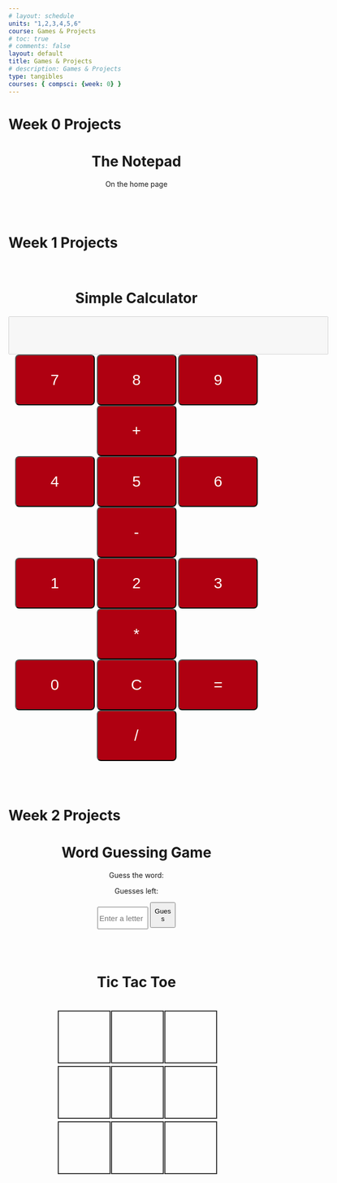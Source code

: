 ```yaml
---
# layout: schedule
units: "1,2,3,4,5,6"
course: Games & Projects
# toc: true
# comments: false
layout: default
title: Games & Projects
# description: Games & Projects
type: tangibles
courses: { compsci: {week: 0} }
---
```

<head>
    <link rel="stylesheet" href="theme.css">
</head>
<h1>Week 0 Projects</h1>
<div class="centered">
    <h1>The Notepad</h1>
    On the home page
</div>
<br><br><br>
<h1>Week 1 Projects</h1>

<br>
<html>
    <head>
        <style>
            .cal_button {
                background-color:#AF0011;
                color: white;
                border-radius:8px;
                /* padding: 30px 30px; */
                transition-duration:0.4s;
                /* position:relative; */
                /* left:100px; */
                font-size:30px;
                color:white;
                width:157px;
                height:100px;
            }
            .cal_button:hover {
                background-color:gray;
            }
            #display {
                text-align:right;
                height:75px;
                width:630px;
                font-size:65px;
            }
            .centered {
                text-align: center;
            }
        </style>
    </head>
    <body>
        <div class="centered"> 
            <h1>Simple Calculator</h1>
            <input type="text" id="display" disabled><br>
            <button onclick="appendToDisplay('7')" class="cal_button">7</button>
            <button onclick="appendToDisplay('8')" class="cal_button">8</button>
            <button onclick="appendToDisplay('9')" class="cal_button">9</button>
            <button onclick="appendToDisplay('+')" class="cal_button">+</button><br>
            <button onclick="appendToDisplay('4')" class="cal_button">4</button>
            <button onclick="appendToDisplay('5')" class="cal_button">5</button>
            <button onclick="appendToDisplay('6')" class="cal_button">6</button>
            <button onclick="appendToDisplay('-')" class="cal_button">-</button><br>
            <button onclick="appendToDisplay('1')" class="cal_button">1</button>
            <button onclick="appendToDisplay('2')" class="cal_button">2</button>
            <button onclick="appendToDisplay('3')" class="cal_button">3</button>
            <button onclick="appendToDisplay('*')" class="cal_button">*</button><br>
            <button onclick="appendToDisplay('0')" class="cal_button">0</button>
            <button onclick="clearDisplay()" class="cal_button">C</button>
            <button onclick="calculateResult()" class="cal_button">=</button>
            <button onclick="appendToDisplay('/')" class="cal_button">/</button><br>
        </div>
        <script>
            function createItem()
            {
                var note = document.createElement("li");
                var item = prompt("Enter note item");
                note.innerHTML = item;
                console.log(note);
                var location = document.getElementById("note");
                // note.appendChild(document.createTextNode(item)); -- set item to note
                location.appendChild(note);
            }
            function appendToDisplay(value) {
                document.getElementById("display").value += value;
            }
            function clearDisplay() {
                document.getElementById("display").value = "";
            }
            function calculateResult() {
                try {
                    const expression = document.getElementById("display").value;
                    const result = eval(expression);
                    document.getElementById("display").value = result;
                } catch (error) {
                    document.getElementById("display").value = "Error";
                }
            }
        </script>
    </body>
</html>
<br><br><br>
<h1>Week 2 Projects</h1>
<html>
<head>
    <meta charset="UTF-8">
    <meta name="viewport" content="width=device-width, initial-scale=1.0">
    <title>Word Guessing Game</title>
    <style>
        /* body {
            text-align: center;
        } */
    </style>
</head>
<body>
    <div class="centered"> 
        <h1>Word Guessing Game</h1>
        <p>Guess the word: <span id="word-display"></span></p>
        <p>Guesses left: <span id="guesses-left"></span></p>
        <input type="text" id="guess-input" placeholder="Enter a letter" style="width:100px;height:44px; font-size:15px">
        <button id="guess-button" style="width:50px;height:50px">Guess</button>
        <p id="message"></p>
    </div>
    <script>
        const words = ["advance","soup","refuse", "fill", "excess", "sun", "reference"];
        let selectedWord = "";
        let guessedWord = [];
        let guessesLeft = 6;
        function selectRandomWord() {
            const randomIndex = Math.floor(Math.random() * words.length);
            return words[randomIndex];
        }
        function initializeGame() {
            selectedWord = selectRandomWord();
            guessedWord = Array(selectedWord.length).fill('_');
            guessesLeft = selectedWord.length;
            updateDisplay();
        }
        function updateDisplay() {
            document.getElementById("word-display").textContent = guessedWord.join(" ");
            document.getElementById("guesses-left").textContent = guessesLeft;
        }
        function isGameWon() {
            return guessedWord.indexOf('_') === -1;
        }
        function handleGuess() {
            const guess = document.getElementById("guess-input").value.toLowerCase();
            if (guess.length !== 1 || !/[a-z]/.test(guess)) {
                document.getElementById("message").textContent = "Please enter a single letter.";
                return;
            }
            if (selectedWord.includes(guess)) {
                for (let i = 0; i < selectedWord.length; i++) {
                    if (selectedWord[i] === guess) {
                        guessedWord[i] = guess;
                    }
                }
            } else {
                guessesLeft--;
            }
            document.getElementById("guess-input").value = "";
            updateDisplay();
            if (isGameWon()) {
                document.getElementById("message").textContent = "Congratulations! You won!";
            } else if (guessesLeft === 0) {
                document.getElementById("message").textContent = "Game over. The word was: " + selectedWord;
            }
        }
        window.addEventListener("load", initializeGame);
        document.getElementById("guess-button").addEventListener("click", handleGuess);
    </script>
</body>
</html>
<br><br>


<html>
<head>
    <meta charset="UTF-8">
    <meta name="viewport" content="width=device-width, initial-scale=1.0">
    <title>Tic Tac Toe</title>
    <style>
        /* body {
            font-family: Arial, sans-serif;
            text-align: center;
        } */
        .container {
            display: inline-grid;
            grid-template-columns: repeat(3, 100px);
            gap: 5px;
            margin-top: 20px;
        }
        .cell {
            width: 100px;
            height: 100px;
            font-size: 24px;
            text-align: center;
            vertical-align: middle;
            border: 2px solid #333;
            cursor: pointer;
        }
    </style>
</head>
<body>
    <div style="text-align:center"> 
        <h1>Tic Tac Toe</h1>
        <div class="container " id="board">
            <div class="cell" onclick="makeMove(0)"></div>
            <div class="cell" onclick="makeMove(1)"></div>
            <div class="cell" onclick="makeMove(2)"></div>
            <div class="cell" onclick="makeMove(3)"></div>
            <div class="cell" onclick="makeMove(4)"></div>
            <div class="cell" onclick="makeMove(5)"></div>
            <div class="cell" onclick="makeMove(6)"></div>
            <div class="cell" onclick="makeMove(7)"></div>
            <div class="cell" onclick="makeMove(8)"></div>
        </div>
    </div>
    <br><br><br><br>
    <div id="message"></div>
    <script>
        let currentPlayer = 'X';
        let board = ['', '', '', '', '', '', '', '', ''];
        let gameActive = true;
        const winningCombos = [
            [0, 1, 2],
            [3, 4, 5],
            [6, 7, 8],
            [0, 3, 6],
            [1, 4, 7],
            [2, 5, 8],
            [0, 4, 8],
            [2, 4, 6]
        ];
        function makeMove(cellIndex) {
            if (gameActive && board[cellIndex] === '') {
                board[cellIndex] = currentPlayer;
                document.getElementById('board').children[cellIndex].textContent = currentPlayer;
                if (checkWinner(currentPlayer)) {
                    var note = document.createElement("h1");
                    note.innerHTML = `Player ${currentPlayer} wins!`;
                    var location = document.getElementById('message');
                    var space = document.createElement("br")
                    location.appendChild(space);
                    location.appendChild(note);
                    gameActive = false;
                } else if (!board.includes('')) {
                    document.getElementById('message').textContent = "It's a draw!";
                    gameActive = false;
                } else {
                    currentPlayer = currentPlayer === 'X' ? 'O' : 'X';
                }
            }
        }
        function checkWinner(player) {
            for (const combo of winningCombos) {
                if (combo.every(index => board[index] === player)) {
                    return true;
                }
            }
            return false;
        }
    </script>
</body>
</html>


